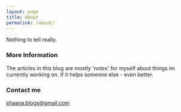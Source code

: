 ```yaml
---
layout: page
title: About
permalink: /about/
---
```


Nothing to tell really.

### More Information

The articles in this blog are mostly 'notes' for myself about things im currently working on.
If it helps someone else - even better.


### Contact me

[shaana.blogs@gmail.com](mailto:shaana.blogs@gmail.com)

